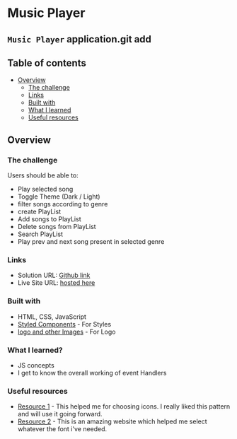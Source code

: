 # **Music Player**

## `Music Player` application.git add

## Table of contents

- [Overview](#overview)
  - [The challenge](#the-challenge)
  - [Links](#links)
  - [Built with](#built-with)
  - [What I learned](#what-i-learned)
  - [Useful resources](#useful-resources)

## Overview

### The challenge

Users should be able to:

- Play selected song
- Toggle Theme (Dark / Light)
- filter songs according to genre
- create PlayList
- Add songs to PlayList
- Delete songs from PlayList
- Search PlayList
- Play prev and next song present in selected genre

### Links

- Solution URL: [Github link](https://github.com/Rataash99/Music_Player_JS)
- Live Site URL: [hosted here](https://shiny-pony-c6c7f4.netlify.app/)

### Built with

- HTML, CSS, JavaScript
- [Styled Components](https://fontawesome.com) - For Styles
- [logo and other Images](https://logo.com/) - For Logo

### What I learned?

- JS concepts
- I get to know the overall working of event Handlers

### Useful resources

- [Resource 1](https://www.fontawesome.com) - This helped me for choosing icons. I really liked this pattern and will use it going forward.
- [Resource 2](https://fonts.google.com) - This is an amazing website which helped me select whatever the font i've needed.
